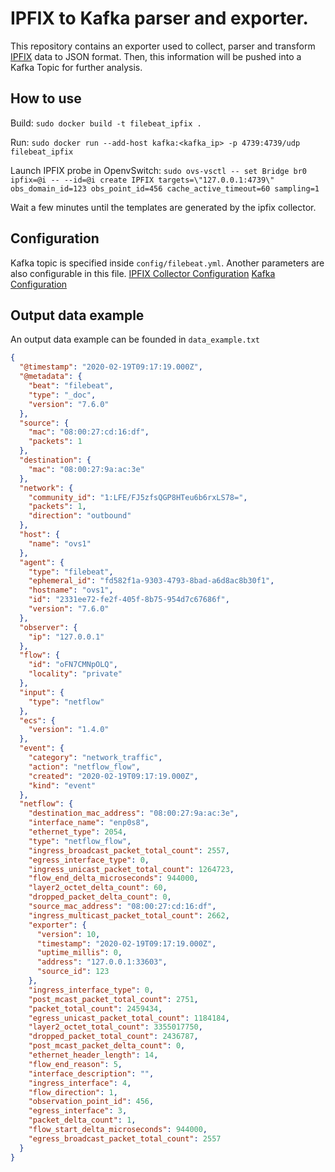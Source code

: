 # IPFIX to Kafka parser and exporter.
This repository contains an exporter used to collect, parser and transform [IPFIX](https://www.iana.org/assignments/ipfix/ipfix.xhtml) data to JSON format. Then, this information will be pushed into a Kafka Topic for further analysis.


## How to use
Build:
`sudo docker build -t filebeat_ipfix .`

Run:
`sudo docker run --add-host kafka:<kafka_ip> -p 4739:4739/udp filebeat_ipfix`

Launch IPFIX probe in OpenvSwitch:
`sudo ovs-vsctl -- set Bridge br0 ipfix=@i -- --id=@i create IPFIX targets=\"127.0.0.1:4739\" obs_domain_id=123 obs_point_id=456 cache_active_timeout=60 sampling=1`

Wait a few minutes until the templates are generated by the ipfix collector.
## Configuration
Kafka topic is specified inside `config/filebeat.yml`. Another parameters are also configurable in this file. 
[IPFIX Collector Configuration](https://www.elastic.co/guide/en/beats/filebeat/current/filebeat-input-netflow.html)
[Kafka Configuration](https://www.elastic.co/guide/en/beats/filebeat/current/kafka-output.html)

## Output data example

An output data example can be founded in `data_example.txt`

```json
{
  "@timestamp": "2020-02-19T09:17:19.000Z",
  "@metadata": {
    "beat": "filebeat",
    "type": "_doc",
    "version": "7.6.0"
  },
  "source": {
    "mac": "08:00:27:cd:16:df",
    "packets": 1
  },
  "destination": {
    "mac": "08:00:27:9a:ac:3e"
  },
  "network": {
    "community_id": "1:LFE/FJ5zfsQGP8HTeu6b6rxLS78=",
    "packets": 1,
    "direction": "outbound"
  },
  "host": {
    "name": "ovs1"
  },
  "agent": {
    "type": "filebeat",
    "ephemeral_id": "fd582f1a-9303-4793-8bad-a6d8ac8b30f1",
    "hostname": "ovs1",
    "id": "2331ee72-fe2f-405f-8b75-954d7c67686f",
    "version": "7.6.0"
  },
  "observer": {
    "ip": "127.0.0.1"
  },
  "flow": {
    "id": "oFN7CMNpOLQ",
    "locality": "private"
  },
  "input": {
    "type": "netflow"
  },
  "ecs": {
    "version": "1.4.0"
  },
  "event": {
    "category": "network_traffic",
    "action": "netflow_flow",
    "created": "2020-02-19T09:17:19.000Z",
    "kind": "event"
  },
  "netflow": {
    "destination_mac_address": "08:00:27:9a:ac:3e",
    "interface_name": "enp0s8",
    "ethernet_type": 2054,
    "type": "netflow_flow",
    "ingress_broadcast_packet_total_count": 2557,
    "egress_interface_type": 0,
    "ingress_unicast_packet_total_count": 1264723,
    "flow_end_delta_microseconds": 944000,
    "layer2_octet_delta_count": 60,
    "dropped_packet_delta_count": 0,
    "source_mac_address": "08:00:27:cd:16:df",
    "ingress_multicast_packet_total_count": 2662,
    "exporter": {
      "version": 10,
      "timestamp": "2020-02-19T09:17:19.000Z",
      "uptime_millis": 0,
      "address": "127.0.0.1:33603",
      "source_id": 123
    },
    "ingress_interface_type": 0,
    "post_mcast_packet_total_count": 2751,
    "packet_total_count": 2459434,
    "egress_unicast_packet_total_count": 1184184,
    "layer2_octet_total_count": 3355017750,
    "dropped_packet_total_count": 2436787,
    "post_mcast_packet_delta_count": 0,
    "ethernet_header_length": 14,
    "flow_end_reason": 5,
    "interface_description": "",
    "ingress_interface": 4,
    "flow_direction": 1,
    "observation_point_id": 456,
    "egress_interface": 3,
    "packet_delta_count": 1,
    "flow_start_delta_microseconds": 944000,
    "egress_broadcast_packet_total_count": 2557
  }
}
```